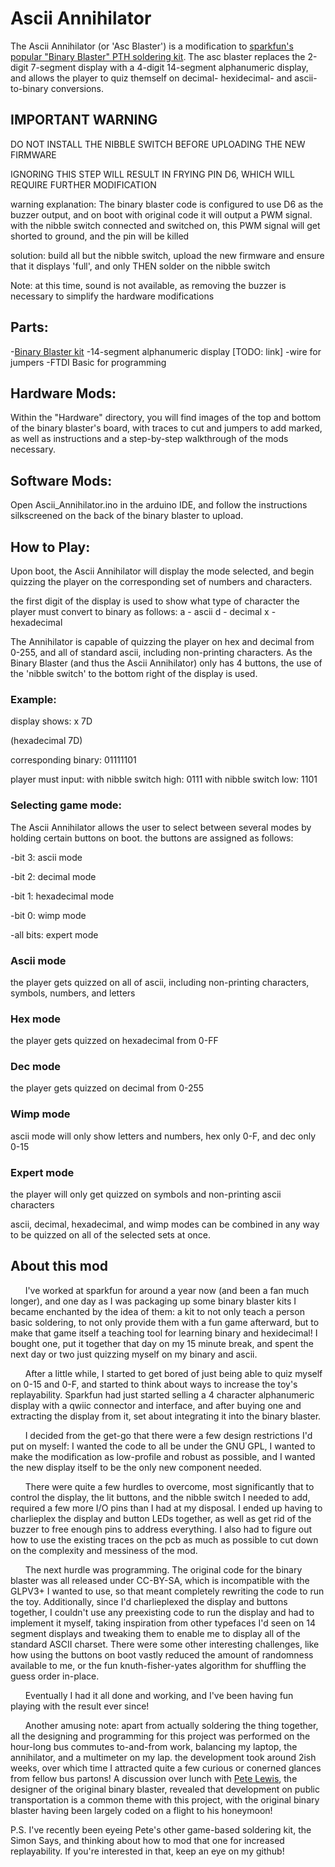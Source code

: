# Ascii Annihilator #

The Ascii Annihilator (or 'Asc Blaster') is a modification to [sparkfun's popular "Binary Blaster" PTH soldering kit](https://www.sparkfun.com/products/12037). The asc blaster replaces the 2-digit 7-segment display with a 4-digit 14-segment alphanumeric display, and allows the player to quiz themself on decimal- hexidecimal- and ascii-to-binary conversions.

## IMPORTANT WARNING ##

DO NOT INSTALL THE NIBBLE SWITCH BEFORE UPLOADING THE NEW FIRMWARE

IGNORING THIS STEP WILL RESULT IN FRYING PIN D6, WHICH WILL REQUIRE FURTHER MODIFICATION

warning explanation: The binary blaster code is configured to use D6 as the buzzer output, and on boot with original code it will output a PWM signal. with the nibble switch connected and switched on, this PWM signal will get shorted to ground, and the pin will be killed

solution: build all but the nibble switch, upload the new firmware and ensure that it displays 'full', and only THEN solder on the nibble switch

Note: at this time, sound is not available, as removing the buzzer is necessary to simplify the hardware modifications

## Parts: ##
-[Binary Blaster kit](https://www.sparkfun.com/products/12037)
-14-segment alphanumeric display [TODO: link]
-wire for jumpers
-FTDI Basic for programming

## Hardware Mods: ##

Within the "Hardware" directory, you will find images of the top and bottom of the binary blaster's board, with traces to cut and jumpers to add marked, as well as instructions and a step-by-step walkthrough of the mods necessary.

## Software Mods: ##

Open Ascii_Annihilator.ino in the arduino IDE, and follow the instructions silkscreened on the back of the binary blaster to upload.

## How to Play: ##

Upon boot, the Ascii Annihilator will display the mode selected, and begin quizzing the player on the corresponding set of numbers and characters.

the first digit of the display is used to show what type of character the player must convert to binary as follows:
a - ascii
d - decimal
x - hexadecimal

The Annihilator is capable of quizzing the player on hex and decimal from 0-255, and all of standard ascii, including non-printing characters. As the Binary Blaster (and thus the Ascii Annihilator) only has 4 buttons, the use of the 'nibble switch' to the bottom right of the display is used.

### Example: ###

display shows:
x 7D

(hexadecimal 7D)

corresponding binary:
01111101

player must input:
with nibble switch high:  0111
with nibble switch low:   1101

### Selecting game mode: ###

The Ascii Annihilator allows the user to select between several modes by holding certain buttons on boot. the buttons are assigned as follows:

-bit 3: ascii mode

-bit 2: decimal mode

-bit 1: hexadecimal mode

-bit 0: wimp mode

-all bits: expert mode

### Ascii mode ###
the player gets quizzed on all of ascii, including non-printing characters, symbols, numbers, and letters

### Hex mode ### 
the player gets quizzed on hexadecimal from 0-FF

### Dec mode ###
the player gets quizzed on decimal from 0-255

### Wimp mode ###
ascii mode will only show letters and numbers, hex only 0-F, and dec only 0-15

### Expert mode ###
the player will only get quizzed on symbols and non-printing ascii characters

ascii, decimal, hexadecimal, and wimp modes can be combined in any way to be quizzed on all of the selected sets at once.

## About this mod ##

&nbsp;&nbsp;&nbsp;&nbsp;&nbsp;&nbsp;I've worked at sparkfun for around a year now (and been a fan much longer), and one day as I was packaging up some binary blaster kits I became enchanted by the idea of them: a kit to not only teach a person basic soldering, to not only provide them with a fun game afterward, but to make that game itself a teaching tool for learning binary and hexidecimal! I bought one, put it together that day on my 15 minute break, and spent the next day or two just quizzing myself on my binary and ascii. 

&nbsp;&nbsp;&nbsp;&nbsp;&nbsp;&nbsp;After a little while, I started to get bored of just being able to quiz myself on 0-15 and 0-F, and started to think about ways to increase the toy's replayability. Sparkfun had just started selling a 4 character alphanumeric display with a qwiic connector and interface, and after buying one and extracting the display from  it, set about integrating it into the binary blaster.

&nbsp;&nbsp;&nbsp;&nbsp;&nbsp;&nbsp;I decided from the get-go that there were a few design restrictions I'd put on myself: I wanted the code to all be under the GNU GPL, I wanted to make the modification as low-profile and robust as possible, and I wanted the new display itself to be the only new component needed.

&nbsp;&nbsp;&nbsp;&nbsp;&nbsp;&nbsp;There were quite a few hurdles to overcome, most significantly that to control the display, the lit buttons, and the nibble switch I needed to add, required a few more I/O pins than I had at my disposal. I ended up having to charlieplex the display and button LEDs together, as well as get rid of the buzzer to free enough pins to address everything. I also had to figure out how to use the existing traces on the pcb as much as possible to cut down on the complexity and messiness of the mod.

&nbsp;&nbsp;&nbsp;&nbsp;&nbsp;&nbsp;The next hurdle was programming. The original code for the binary blaster was all released under CC-BY-SA, which is incompatible with the GLPV3+ I wanted to use, so that meant completely rewriting the code to run the toy. Additionally, since I'd charlieplexed the display and buttons together, I couldn't use any preexisting code to run the display and had to implement it myself, taking inspiration from other typefaces I'd seen on 14 segment displays and tweaking them to enable me to display all of the standard ASCII charset. There were some other interesting challenges, like how using the buttons on boot vastly reduced the amount of randomness available to me, or the fun knuth-fisher-yates algorithm for shuffling the guess order in-place.

&nbsp;&nbsp;&nbsp;&nbsp;&nbsp;&nbsp;Eventually I had it all done and working, and I've been having fun playing with the result ever since! 
  
&nbsp;&nbsp;&nbsp;&nbsp;&nbsp;&nbsp;Another amusing note: apart from actually soldering the thing together, all the designing and programming for this project was performed on the hour-long bus commutes to-and-from work, balancing my laptop, the annihilator, and a multimeter on my lap. the development took around 2ish weeks, over which time I attracted quite a few curious or conerned glances from fellow bus partons! A discussion over lunch with [Pete Lewis](https://github.com/lewispg228), the designer of the original binary blaster, revealed that development on public transportation is a common theme with this project, with the original binary blaster having been largely coded on a flight to his honeymoon!

P.S. I've recently been eyeing Pete's other game-based soldering kit, the Simon Says, and thinking about how to mod that one for increased replayability. If you're interested in that, keep an eye on my github!
